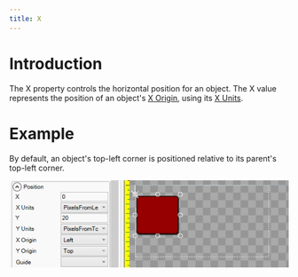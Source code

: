 ```yaml
---
title: X
---
```


# Introduction

The X property controls the horizontal position for an object. The X value represents the position of an object's [X Origin](X-Origin), using its [X Units](X-Units).

# Example

By default, an object's top-left corner is positioned relative to its parent's top-left corner.

![](X_XExample.gif)